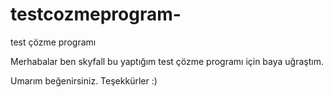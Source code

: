 # testcozmeprogram-
test çözme programı  


Merhabalar ben skyfall bu yaptığım test çözme programı için baya uğraştım. 



Umarım beğenirsiniz. Teşekkürler :)

